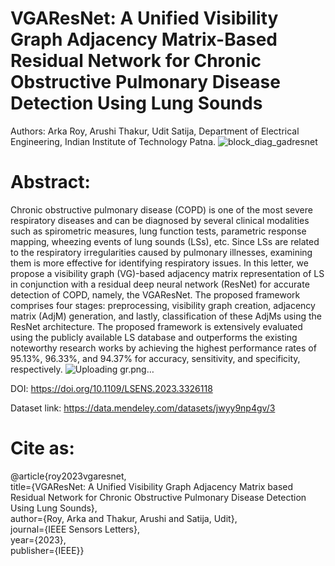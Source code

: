 # VGAResNet: A Unified Visibility Graph Adjacency Matrix-Based Residual Network for Chronic Obstructive Pulmonary Disease Detection Using Lung Sounds
Authors: Arka Roy, Arushi Thakur, Udit Satija, Department of Electrical Engineering, Indian Institute of Technology Patna.
![block_diag_gadresnet](https://github.com/rsarka34/VGAResNet/assets/89518952/b677b573-7a0e-4082-9ca4-f674ac41cf3f)

# Abstract:
Chronic obstructive pulmonary disease (COPD) is one of the most severe respiratory diseases and can be diagnosed by several clinical modalities such as spirometric measures, lung function tests, parametric response mapping, wheezing events of lung sounds (LSs), etc. Since LSs are related to the respiratory irregularities caused by pulmonary illnesses, examining them is more effective for identifying respiratory issues. In this letter, we propose a visibility graph (VG)-based adjacency matrix representation of LS in conjunction with a residual deep neural network (ResNet) for accurate detection of COPD, namely, the VGAResNet. The proposed framework comprises four stages: preprocessing, visibility graph creation, adjacency matrix (AdjM) generation, and lastly, classification of these AdjMs using the ResNet architecture. The proposed framework is extensively evaluated using the publicly available LS database and outperforms the existing noteworthy research works by achieving the highest performance rates of 95.13%, 96.33%, and 94.37% for accuracy, sensitivity, and specificity, respectively.
![Uploading gr.png…]()

DOI: https://doi.org/10.1109/LSENS.2023.3326118

Dataset link: https://data.mendeley.com/datasets/jwyy9np4gv/3 
# Cite as:
@article{roy2023vgaresnet,\
  title={VGAResNet: A Unified Visibility Graph Adjacency Matrix based Residual Network for Chronic Obstructive Pulmonary Disease Detection Using Lung Sounds},\
  author={Roy, Arka and Thakur, Arushi and Satija, Udit},\
  journal={IEEE Sensors Letters},\
  year={2023},\
  publisher={IEEE}}
